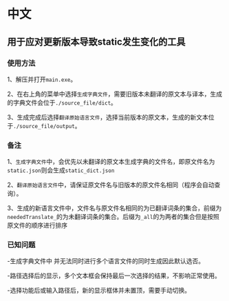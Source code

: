 # 中文
## 用于应对更新版本导致static发生变化的工具


### 使用方法
1、解压并打开`main.exe`。


2、在右上角的菜单中选择`生成字典文件`，需要旧版本未翻译的原文本与译本，生成的字典文件会位于`./source_file/dict`。


3、生成完成后选择`翻译原始语言文件`，选择当前版本的原文本，生成的新文本位于`./source_file/output`。


### 备注
1、`生成字典文件`中，会优先以未翻译的原文本生成字典的文件名，即原文件名为`static.json`则会生成`static_dict.json`


2、`翻译原始语言文件`中，请保证原文件名与旧版本的原文件名相同（程序会自动查询）。


3、生成的新语言文件中，文件名与原文件名相同的为已翻译词条的集合，前缀为`neededTranslate_`的为未翻译词条的集合。后缀为`_all`的为两者的集合但是按照原文件的顺序进行排序


### 已知问题


-生成字典文件中 并无法同时进行多个语言文件的同时生成因此默认选否。


-路径选择后的显示，多个文本框会保持最后一次选择的结果，不影响正常使用。


-选择功能后或输入路径后，新的显示框体并未置顶，需要手动切换。
